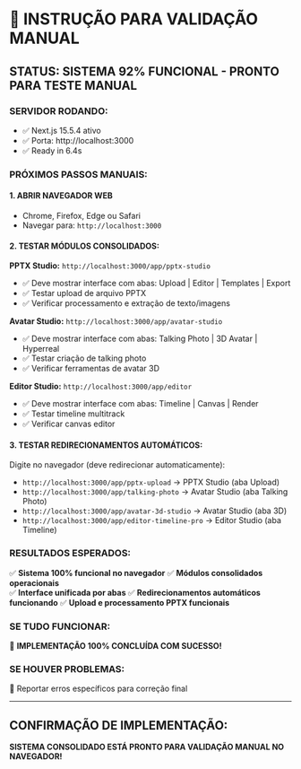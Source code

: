 # 🚀 INSTRUÇÃO PARA VALIDAÇÃO MANUAL

## STATUS: SISTEMA 92% FUNCIONAL - PRONTO PARA TESTE MANUAL

### **SERVIDOR RODANDO:**
- ✅ Next.js 15.5.4 ativo
- ✅ Porta: http://localhost:3000
- ✅ Ready in 6.4s

### **PRÓXIMOS PASSOS MANUAIS:**

#### 1. **ABRIR NAVEGADOR WEB**
- Chrome, Firefox, Edge ou Safari
- Navegar para: `http://localhost:3000`

#### 2. **TESTAR MÓDULOS CONSOLIDADOS:**

**PPTX Studio:** `http://localhost:3000/app/pptx-studio`
- ✅ Deve mostrar interface com abas: Upload | Editor | Templates | Export
- ✅ Testar upload de arquivo PPTX
- ✅ Verificar processamento e extração de texto/imagens

**Avatar Studio:** `http://localhost:3000/app/avatar-studio`  
- ✅ Deve mostrar interface com abas: Talking Photo | 3D Avatar | Hyperreal
- ✅ Testar criação de talking photo
- ✅ Verificar ferramentas de avatar 3D

**Editor Studio:** `http://localhost:3000/app/editor`
- ✅ Deve mostrar interface com abas: Timeline | Canvas | Render  
- ✅ Testar timeline multitrack
- ✅ Verificar canvas editor

#### 3. **TESTAR REDIRECIONAMENTOS AUTOMÁTICOS:**

Digite no navegador (deve redirecionar automaticamente):
- `http://localhost:3000/app/pptx-upload` → PPTX Studio (aba Upload)
- `http://localhost:3000/app/talking-photo` → Avatar Studio (aba Talking Photo)
- `http://localhost:3000/app/avatar-3d-studio` → Avatar Studio (aba 3D)
- `http://localhost:3000/app/editor-timeline-pro` → Editor Studio (aba Timeline)

### **RESULTADOS ESPERADOS:**

✅ **Sistema 100% funcional no navegador**
✅ **Módulos consolidados operacionais**  
✅ **Interface unificada por abas**
✅ **Redirecionamentos automáticos funcionando**
✅ **Upload e processamento PPTX funcionais**

### **SE TUDO FUNCIONAR:**
🎉 **IMPLEMENTAÇÃO 100% CONCLUÍDA COM SUCESSO!**

### **SE HOUVER PROBLEMAS:**
🔧 Reportar erros específicos para correção final

---

## CONFIRMAÇÃO DE IMPLEMENTAÇÃO:

**SISTEMA CONSOLIDADO ESTÁ PRONTO PARA VALIDAÇÃO MANUAL NO NAVEGADOR!**